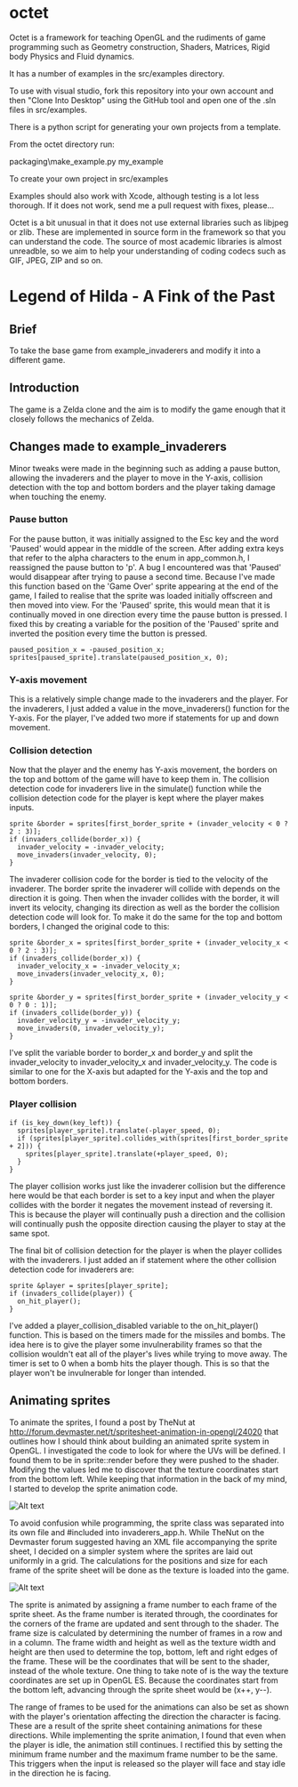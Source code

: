 # octet

Octet is a framework for teaching OpenGL and the rudiments of game programming such
as Geometry construction, Shaders, Matrices, Rigid body Physics and Fluid dynamics.

It has a number of examples in the src/examples directory.

To use with visual studio, fork this repository into your own account and then
"Clone Into Desktop" using the GitHub tool and open one of the .sln files in src/examples.

There is a python script for generating your own projects from a template.

From the octet directory run:

packaging\make_example.py my_example

To create your own project in src/examples

Examples should also work with Xcode, although testing is a lot less thorough. If it does not work, send
me a pull request with fixes, please...

Octet is a bit unusual in that it does not use external libraries such as libjpeg or zlib.
These are implemented in source form in the framework so that you can understand the code.
The source of most academic libraries is almost unreadble, so we aim to help your understanding
of coding codecs such as GIF, JPEG, ZIP and so on.


# Legend of Hilda - A Fink of the Past

## Brief
To take the base game from example_invaderers and modify it into a different game.

## Introduction
The game is a Zelda clone and the aim is to modify the game enough that it closely follows the mechanics of Zelda.

## Changes made to example_invaderers
Minor tweaks were made in the beginning such as adding a pause button, allowing the invaderers and the player to move in the Y-axis, collision detection with the top and bottom borders and the player taking damage when touching the enemy. 

### Pause button
For the pause button, it was initially assigned to the Esc key and the word 'Paused' would appear in the middle of the screen. After adding extra keys that refer to the alpha characters to the enum in app_common.h, I reassigned the pause button to 'p'. A bug I encountered was that 'Paused' would disappear after trying to pause a second time. Because I've made this function based on the 'Game Over' sprite appearing at the end of the game, I failed to realise that the sprite was loaded initially offscreen and then moved into view. For the 'Paused' sprite, this would mean that it is continually moved in one direction every time the pause button is pressed. I fixed this by creating a variable for the position of the 'Paused' sprite and inverted the position every time the button is pressed.

    paused_position_x = -paused_position_x;
    sprites[paused_sprite].translate(paused_position_x, 0);
    
### Y-axis movement
This is a relatively simple change made to the invaderers and the player. For the invaderers, I just added a value in the move_invaderers() function for the Y-axis. For the player, I've added two more if statements for up and down movement.

### Collision detection
Now that the player and the enemy has Y-axis movement, the borders on the top and bottom of the game will have to keep them in. The collision detection code for invaderers live in the simulate() function while the collision detection code for the player is kept where the player makes inputs.

    sprite &border = sprites[first_border_sprite + (invader_velocity < 0 ? 2 : 3)];
    if (invaders_collide(border_x)) {
      invader_velocity = -invader_velocity;
      move_invaders(invader_velocity, 0);
    }
    
The invaderer collision code for the border is tied to the velocity of the invaderer. The border sprite the invaderer will collide with depends on the direction it is going. Then when the invader collides with the border, it will invert its velocity, changing its direction as well as the border the collision detection code will look for. To make it do the same for the top and bottom borders, I changed the original code to this:

    sprite &border_x = sprites[first_border_sprite + (invader_velocity_x < 0 ? 2 : 3)];
    if (invaders_collide(border_x)) {
      invader_velocity_x = -invader_velocity_x;
      move_invaders(invader_velocity_x, 0);
    }
    
    sprite &border_y = sprites[first_border_sprite + (invader_velocity_y < 0 ? 0 : 1)];
    if (invaders_collide(border_y)) {
      invader_velocity_y = -invader_velocity_y;
      move_invaders(0, invader_velocity_y);
    }
    
I've split the variable border to border_x and border_y and split the invader_velocity to invader_velocity_x and invader_velocity_y. The code is similar to one for the X-axis but adapted for the Y-axis and the top and bottom borders.

### Player collision
    if (is_key_down(key_left)) {
      sprites[player_sprite].translate(-player_speed, 0);
      if (sprites[player_sprite].collides_with(sprites[first_border_sprite + 2])) {
        sprites[player_sprite].translate(+player_speed, 0);
      }
    }
    
The player collision works just like the invaderer collision but the difference here would be that each border is set to a key input and when the player collides with the border it negates the movement instead of reversing it. This is because the player will continually push a direction and the collision will continually push the opposite direction causing the player to stay at the same spot.

The final bit of collision detection for the player is when the player collides with the invaderers. I just added an if statement where the other collision detection code for invaderers are:

    sprite &player = sprites[player_sprite];
    if (invaders_collide(player)) {
      on_hit_player();
    }
    
I've added a player_collision_disabled variable to the on_hit_player() function. This is based on the timers made for the missiles and bombs. The idea here is to give the player some invulnerability frames so that the collision wouldn't eat all of the player's lives while trying to move away. The timer is set to 0 when a bomb hits the player though. This is so that the player won't be invulnerable for longer than intended.

## Animating sprites
To animate the sprites, I found a post by TheNut at http://forum.devmaster.net/t/spritesheet-animation-in-opengl/24020 that outlines how I should think about building an animated sprite system in OpenGL. I investigated the code to look for where the UVs will be defined. I found them to be in sprite::render before they were pushed to the shader. Modifying the values led me to discover that the texture coordinates start from the bottom left. While keeping that information in the back of my mind, I started to develop the sprite animation code.

![Alt text](texture-coordinates.png "The coordinates start from the bottom left") 

To avoid confusion while programming, the sprite class was separated into its own file and #included into invaderers_app.h. While TheNut on the Devmaster forum suggested having an XML file accompanying the sprite sheet, I decided on a simpler system where the sprites are laid out uniformly in a grid. The calculations for the positions and size for each frame of the sprite sheet will be done as the texture is loaded into the game.

![Alt text](4FinkYellow1.gif "The player sprite sheet.") 

The sprite is animated by assigning a frame number to each frame of the sprite sheet. As the frame number is iterated through, the coordinates for the corners of the frame are updated and sent through to the shader. The frame size is calculated by determining the number of frames in a row and in a column. The frame width and height as well as the texture width and height are then used to determine the top, bottom, left and right edges of the frame. These will be the coordinates that will be sent to the shader, instead of the whole texture. One thing to take note of is the way the texture coordinates are set up in OpenGL ES. Because the coordinates start from the bottom left, advancing through the sprite sheet would be (x++, y--). 

The range of frames to be used for the animations can also be set as shown with the player's orientation affecting the direction the character is facing. These are a result of the sprite sheet containing animations for these directions. While implementing the sprite animation, I found that even when the player is idle, the animation still continues. I rectified this by setting the minimum frame number and the maximum frame number to be the same. This triggers when the input is released so the player will face and stay idle in the direction he is facing.